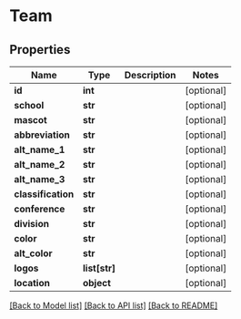 # Team

## Properties
Name | Type | Description | Notes
------------ | ------------- | ------------- | -------------
**id** | **int** |  | [optional] 
**school** | **str** |  | [optional] 
**mascot** | **str** |  | [optional] 
**abbreviation** | **str** |  | [optional] 
**alt_name_1** | **str** |  | [optional] 
**alt_name_2** | **str** |  | [optional] 
**alt_name_3** | **str** |  | [optional] 
**classification** | **str** |  | [optional] 
**conference** | **str** |  | [optional] 
**division** | **str** |  | [optional] 
**color** | **str** |  | [optional] 
**alt_color** | **str** |  | [optional] 
**logos** | **list[str]** |  | [optional] 
**location** | **object** |  | [optional] 

[[Back to Model list]](../README.md#documentation-for-models) [[Back to API list]](../README.md#documentation-for-api-endpoints) [[Back to README]](../README.md)


